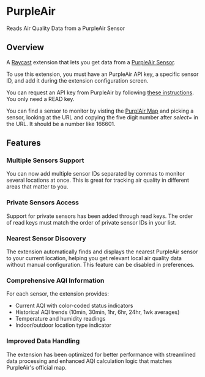 # PurpleAir

Reads Air Quality Data from a PurpleAir Sensor

## Overview

A [Raycast](https://raycast.com/) extension that lets you get data from a [PurpleAir Sensor](https://www2.purpleair.com).

To use this extension, you must have an PurpleAir API key, a specific sensor ID, and add it during the extension configuration screen.

You can request an API key from PurpleAir by following [these instructions](https://api.purpleair.com). You only need a READ key.

You can find a sensor to monitor by visting the [PurplAir Map](https://map.purpleair.com) and picking a sensor, looking at the URL and copying the five digit number after _select=_ in the URL. It should be a number like 166601.

## Features

### Multiple Sensors Support
You can now add multiple sensor IDs separated by commas to monitor several locations at once. This is great for tracking air quality in different areas that matter to you.

### Private Sensors Access
Support for private sensors has been added through read keys. The order of read keys must match the order of private sensor IDs in your list.

### Nearest Sensor Discovery
The extension automatically finds and displays the nearest PurpleAir sensor to your current location, helping you get relevant local air quality data without manual configuration. This feature can be disabled in preferences.

### Comprehensive AQI Information
For each sensor, the extension provides:
- Current AQI with color-coded status indicators
- Historical AQI trends (10min, 30min, 1hr, 6hr, 24hr, 1wk averages)
- Temperature and humidity readings
- Indoor/outdoor location type indicator

### Improved Data Handling
The extension has been optimized for better performance with streamlined data processing and enhanced AQI calculation logic that matches PurpleAir's official map.
